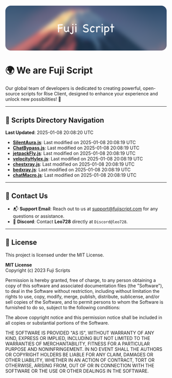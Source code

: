![Banner](.github/b.webp)

# 🌍 **We are Fuji Script**

Our global team of developers is dedicated to creating powerful, open-source scripts for Rise Client, designed to enhance your experience and unlock new possibilities! 🌟

---
<!-- SCRIPTS_NAVIGATION_START -->
## 📂 **Scripts Directory Navigation**

**Last Updated**: 2025-01-08 20:08:20 UTC

- **[SilentAura.js](scripts/SilentAura.js)**: Last modified on 2025-01-08 20:08:19 UTC
- **[ChatBypass.js](scripts/ChatBypass.js)**: Last modified on 2025-01-08 20:08:19 UTC
- **[jetpackFly.js](scripts/jetpackFly.js)**: Last modified on 2025-01-08 20:08:19 UTC
- **[velocityHylex.js](scripts/velocityHylex.js)**: Last modified on 2025-01-08 20:08:19 UTC
- **[chestxray.js](scripts/chestxray.js)**: Last modified on 2025-01-08 20:08:19 UTC
- **[bedxray.js](scripts/bedxray.js)**: Last modified on 2025-01-08 20:08:19 UTC
- **[chatMacro.js](scripts/chatMacro.js)**: Last modified on 2025-01-08 20:08:19 UTC

<!-- SCRIPTS_NAVIGATION_END -->

---

## 💬 **Contact Us**  
- 📬 **Support Email**: Reach out to us at [support@fujiscript.com](mailto:support@fujiscript.com) for any questions or assistance.  
- 💬 **Discord**: Contact **Leo728** directly at `Discord@leo728`.

---

## 📜 **License**

This project is licensed under the MIT License.  

**MIT License**  
Copyright (c) 2023 Fuji Scripts  

Permission is hereby granted, free of charge, to any person obtaining a copy of this software and associated documentation files (the "Software"), to deal in the Software without restriction, including without limitation the rights to use, copy, modify, merge, publish, distribute, sublicense, and/or sell copies of the Software, and to permit persons to whom the Software is furnished to do so, subject to the following conditions:  

The above copyright notice and this permission notice shall be included in all copies or substantial portions of the Software.  

THE SOFTWARE IS PROVIDED "AS IS", WITHOUT WARRANTY OF ANY KIND, EXPRESS OR IMPLIED, INCLUDING BUT NOT LIMITED TO THE WARRANTIES OF MERCHANTABILITY, FITNESS FOR A PARTICULAR PURPOSE AND NONINFRINGEMENT. IN NO EVENT SHALL THE AUTHORS OR COPYRIGHT HOLDERS BE LIABLE FOR ANY CLAIM, DAMAGES OR OTHER LIABILITY, WHETHER IN AN ACTION OF CONTRACT, TORT OR OTHERWISE, ARISING FROM, OUT OF OR IN CONNECTION WITH THE SOFTWARE OR THE USE OR OTHER DEALINGS IN THE SOFTWARE.  

